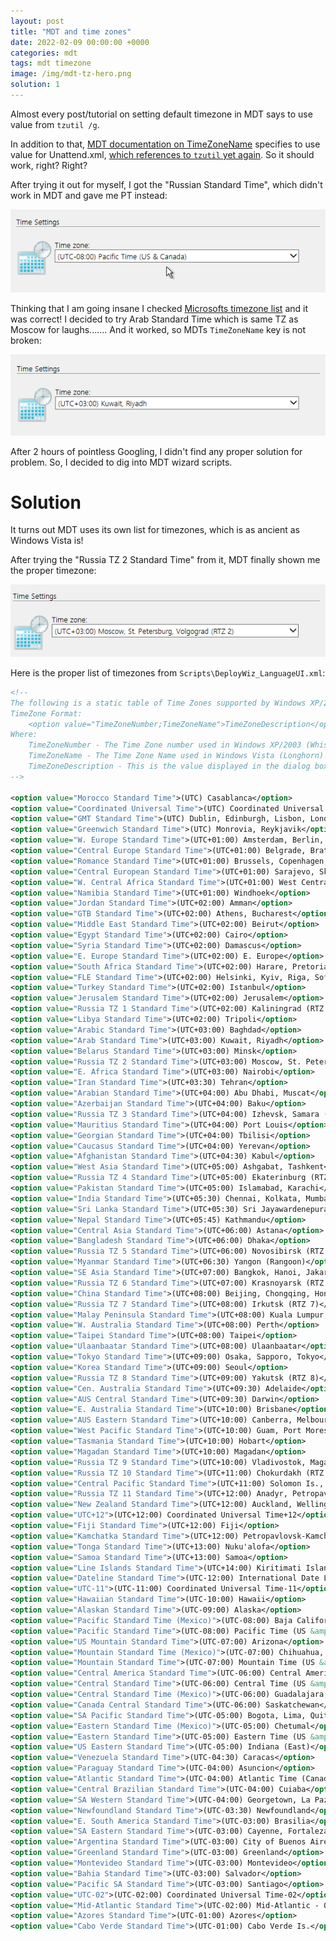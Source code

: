 ```yaml
---
layout: post
title: "MDT and time zones"
date: 2022-02-09 00:00:00 +0000
categories: mdt
tags: mdt timezone
image: /img/mdt-tz-hero.png
solution: 1
---
```


Almost every post/tutorial on setting default timezone in MDT says to use value from `tzutil /g`.

In addition to that, [MDT documentation on TimeZoneName](https://docs.microsoft.com/en-us/mem/configmgr/mdt/toolkit-reference#TimeZoneName) specifies to use value for Unattend.xml, [which references to `tzutil` yet again](https://docs.microsoft.com/en-us/windows-hardware/customize/desktop/unattend/microsoft-windows-shell-setup-timezone). So it should work, right? Right?

<!--more-->
<div class="tenor-gif-embed" data-postid="14085168" data-share-method="host" data-aspect-ratio="1.73" data-width="100%"></div> <script type="text/javascript" async src="https://tenor.com/embed.js"></script>

After trying it out for myself, I got the "Russian Standard Time", which didn't work in MDT and gave me PT instead:

![MDT displaying wrong time zone](/img/mdt-wrong-time.png)

Thinking that I am going insane I checked [Microsofts timezone list](https://docs.microsoft.com/en-us/windows-hardware/manufacture/desktop/default-time-zones) and it was correct! I decided to try Arab Standard Time which is same TZ as Moscow for laughs....... And it worked, so MDTs `TimeZoneName` key is not broken:

![MDT displaying Arab Standard Time correctly](/img/mdt-arab-standard-time.png)

After 2 hours of pointless Googling, I didn't find any proper solution for problem. So, I decided to dig into MDT wizard scripts.

# Solution

It turns out MDT uses its own list for timezones, which is as ancient as Windows Vista is!

After trying the "Russia TZ 2 Standard Time" from it, MDT finally shown me the proper timezone:

![MDT displaying correct timezone](/img/mdt-correct-timezone.png)

Here is the proper list of timezones from `Scripts\DeployWiz_LanguageUI.xml`:

```xml
<!--
The following is a static table of Time Zones supported by Windows XP/2003 and Windows Vista
TimeZone Format:
    <option value="TimeZoneNumber;TimeZoneName">TimeZoneDescription</option>
Where:
    TimeZoneNumber - The Time Zone number used in Windows XP/2003 (Whistler) Unattend.txt files. [GuiUnattended] TimeZone
    TimeZoneName - The Time Zone Name used in Windows Vista (Longhorn) unattend.xml files. <TimeZone> entries
    TimeZoneDescription - This is the value displayed in the dialog box.
-->

<option value="Morocco Standard Time">(UTC) Casablanca</option>
<option value="Coordinated Universal Time">(UTC) Coordinated Universal Time</option>
<option value="GMT Standard Time">(UTC) Dublin, Edinburgh, Lisbon, London</option>
<option value="Greenwich Standard Time">(UTC) Monrovia, Reykjavik</option>
<option value="W. Europe Standard Time">(UTC+01:00) Amsterdam, Berlin, Bern, Rome, Stockholm, Vienna</option>
<option value="Central Europe Standard Time">(UTC+01:00) Belgrade, Bratislava, Budapest, Ljubljana, Prague</option>
<option value="Romance Standard Time">(UTC+01:00) Brussels, Copenhagen, Madrid, Paris</option>
<option value="Central European Standard Time">(UTC+01:00) Sarajevo, Skopje, Warsaw, Zagreb</option>
<option value="W. Central Africa Standard Time">(UTC+01:00) West Central Africa</option>
<option value="Namibia Standard Time">(UTC+01:00) Windhoek</option>
<option value="Jordan Standard Time">(UTC+02:00) Amman</option>
<option value="GTB Standard Time">(UTC+02:00) Athens, Bucharest</option>
<option value="Middle East Standard Time">(UTC+02:00) Beirut</option>
<option value="Egypt Standard Time">(UTC+02:00) Cairo</option>
<option value="Syria Standard Time">(UTC+02:00) Damascus</option>
<option value="E. Europe Standard Time">(UTC+02:00) E. Europe</option>
<option value="South Africa Standard Time">(UTC+02:00) Harare, Pretoria</option>
<option value="FLE Standard Time">(UTC+02:00) Helsinki, Kyiv, Riga, Sofia, Tallinn, Vilnius</option>
<option value="Turkey Standard Time">(UTC+02:00) Istanbul</option>
<option value="Jerusalem Standard Time">(UTC+02:00) Jerusalem</option>
<option value="Russia TZ 1 Standard Time">(UTC+02:00) Kaliningrad (RTZ 1)</option>
<option value="Libya Standard Time">(UTC+02:00) Tripoli</option>
<option value="Arabic Standard Time">(UTC+03:00) Baghdad</option>
<option value="Arab Standard Time">(UTC+03:00) Kuwait, Riyadh</option>
<option value="Belarus Standard Time">(UTC+03:00) Minsk</option>
<option value="Russia TZ 2 Standard Time">(UTC+03:00) Moscow, St. Petersburg, Volgograd (RTZ 2)</option>
<option value="E. Africa Standard Time">(UTC+03:00) Nairobi</option>
<option value="Iran Standard Time">(UTC+03:30) Tehran</option>
<option value="Arabian Standard Time">(UTC+04:00) Abu Dhabi, Muscat</option>
<option value="Azerbaijan Standard Time">(UTC+04:00) Baku</option>
<option value="Russia TZ 3 Standard Time">(UTC+04:00) Izhevsk, Samara (RTZ 3)</option>
<option value="Mauritius Standard Time">(UTC+04:00) Port Louis</option>
<option value="Georgian Standard Time">(UTC+04:00) Tbilisi</option>
<option value="Caucasus Standard Time">(UTC+04:00) Yerevan</option>
<option value="Afghanistan Standard Time">(UTC+04:30) Kabul</option>
<option value="West Asia Standard Time">(UTC+05:00) Ashgabat, Tashkent</option>
<option value="Russia TZ 4 Standard Time">(UTC+05:00) Ekaterinburg (RTZ 4)</option>
<option value="Pakistan Standard Time">(UTC+05:00) Islamabad, Karachi</option>
<option value="India Standard Time">(UTC+05:30) Chennai, Kolkata, Mumbai, New Delhi</option>
<option value="Sri Lanka Standard Time">(UTC+05:30) Sri Jayawardenepura</option>
<option value="Nepal Standard Time">(UTC+05:45) Kathmandu</option>
<option value="Central Asia Standard Time">(UTC+06:00) Astana</option>
<option value="Bangladesh Standard Time">(UTC+06:00) Dhaka</option>
<option value="Russia TZ 5 Standard Time">(UTC+06:00) Novosibirsk (RTZ 5)</option>
<option value="Myanmar Standard Time">(UTC+06:30) Yangon (Rangoon)</option>
<option value="SE Asia Standard Time">(UTC+07:00) Bangkok, Hanoi, Jakarta</option>
<option value="Russia TZ 6 Standard Time">(UTC+07:00) Krasnoyarsk (RTZ 6)</option>
<option value="China Standard Time">(UTC+08:00) Beijing, Chongqing, Hong Kong, Urumqi</option>
<option value="Russia TZ 7 Standard Time">(UTC+08:00) Irkutsk (RTZ 7)</option>
<option value="Malay Peninsula Standard Time">(UTC+08:00) Kuala Lumpur, Singapore</option>
<option value="W. Australia Standard Time">(UTC+08:00) Perth</option>
<option value="Taipei Standard Time">(UTC+08:00) Taipei</option>
<option value="Ulaanbaatar Standard Time">(UTC+08:00) Ulaanbaatar</option>
<option value="Tokyo Standard Time">(UTC+09:00) Osaka, Sapporo, Tokyo</option>
<option value="Korea Standard Time">(UTC+09:00) Seoul</option>
<option value="Russia TZ 8 Standard Time">(UTC+09:00) Yakutsk (RTZ 8)</option>
<option value="Cen. Australia Standard Time">(UTC+09:30) Adelaide</option>
<option value="AUS Central Standard Time">(UTC+09:30) Darwin</option>
<option value="E. Australia Standard Time">(UTC+10:00) Brisbane</option>
<option value="AUS Eastern Standard Time">(UTC+10:00) Canberra, Melbourne, Sydney</option>
<option value="West Pacific Standard Time">(UTC+10:00) Guam, Port Moresby</option>
<option value="Tasmania Standard Time">(UTC+10:00) Hobart</option>
<option value="Magadan Standard Time">(UTC+10:00) Magadan</option>
<option value="Russia TZ 9 Standard Time">(UTC+10:00) Vladivostok, Magadan (RTZ 9)</option>
<option value="Russia TZ 10 Standard Time">(UTC+11:00) Chokurdakh (RTZ 10)</option>
<option value="Central Pacific Standard Time">(UTC+11:00) Solomon Is., New Caledonia</option>
<option value="Russia TZ 11 Standard Time">(UTC+12:00) Anadyr, Petropavlovsk-Kamchatsky (RTZ 11)</option>
<option value="New Zealand Standard Time">(UTC+12:00) Auckland, Wellington</option>
<option value="UTC+12">(UTC+12:00) Coordinated Universal Time+12</option>
<option value="Fiji Standard Time">(UTC+12:00) Fiji</option>
<option value="Kamchatka Standard Time">(UTC+12:00) Petropavlovsk-Kamchatsky - Old</option>
<option value="Tonga Standard Time">(UTC+13:00) Nuku'alofa</option>
<option value="Samoa Standard Time">(UTC+13:00) Samoa</option>
<option value="Line Islands Standard Time">(UTC+14:00) Kiritimati Island</option>
<option value="Dateline Standard Time">(UTC-12:00) International Date Line West</option>
<option value="UTC-11">(UTC-11:00) Coordinated Universal Time-11</option>
<option value="Hawaiian Standard Time">(UTC-10:00) Hawaii</option>
<option value="Alaskan Standard Time">(UTC-09:00) Alaska</option>
<option value="Pacific Standard Time (Mexico)">(UTC-08:00) Baja California</option>
<option value="Pacific Standard Time">(UTC-08:00) Pacific Time (US &amp; Canada)</option>
<option value="US Mountain Standard Time">(UTC-07:00) Arizona</option>
<option value="Mountain Standard Time (Mexico)">(UTC-07:00) Chihuahua, La Paz, Mazatlan</option>
<option value="Mountain Standard Time">(UTC-07:00) Mountain Time (US &amp; Canada)</option>
<option value="Central America Standard Time">(UTC-06:00) Central America</option>
<option value="Central Standard Time">(UTC-06:00) Central Time (US &amp; Canada)</option>
<option value="Central Standard Time (Mexico)">(UTC-06:00) Guadalajara, Mexico City, Monterrey</option>
<option value="Canada Central Standard Time">(UTC-06:00) Saskatchewan</option>
<option value="SA Pacific Standard Time">(UTC-05:00) Bogota, Lima, Quito, Rio Branco</option>
<option value="Eastern Standard Time (Mexico)">(UTC-05:00) Chetumal</option>
<option value="Eastern Standard Time">(UTC-05:00) Eastern Time (US &amp; Canada)</option>
<option value="US Eastern Standard Time">(UTC-05:00) Indiana (East)</option>
<option value="Venezuela Standard Time">(UTC-04:30) Caracas</option>
<option value="Paraguay Standard Time">(UTC-04:00) Asuncion</option>
<option value="Atlantic Standard Time">(UTC-04:00) Atlantic Time (Canada)</option>
<option value="Central Brazilian Standard Time">(UTC-04:00) Cuiaba</option>
<option value="SA Western Standard Time">(UTC-04:00) Georgetown, La Paz, Manaus, San Juan</option>
<option value="Newfoundland Standard Time">(UTC-03:30) Newfoundland</option>
<option value="E. South America Standard Time">(UTC-03:00) Brasilia</option>
<option value="SA Eastern Standard Time">(UTC-03:00) Cayenne, Fortaleza</option>
<option value="Argentina Standard Time">(UTC-03:00) City of Buenos Aires</option>
<option value="Greenland Standard Time">(UTC-03:00) Greenland</option>
<option value="Montevideo Standard Time">(UTC-03:00) Montevideo</option>
<option value="Bahia Standard Time">(UTC-03:00) Salvador</option>
<option value="Pacific SA Standard Time">(UTC-03:00) Santiago</option>
<option value="UTC-02">(UTC-02:00) Coordinated Universal Time-02</option>
<option value="Mid-Atlantic Standard Time">(UTC-02:00) Mid-Atlantic - Old</option>
<option value="Azores Standard Time">(UTC-01:00) Azores</option>
<option value="Cabo Verde Standard Time">(UTC-01:00) Cabo Verde Is.</option>
```
